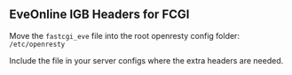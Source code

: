 ## EveOnline IGB Headers for FCGI

Move the `fastcgi_eve` file into the root openresty config folder: `/etc/openresty`

Include the file in your server configs where the extra headers are needed.